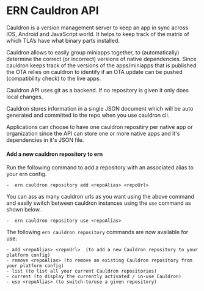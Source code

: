 ERN Cauldron API
===

Cauldron is a version management server to keep an app in sync across IOS, Android and JavaScript world. It helps to keep track of the matrix of which TLA’s have what binary parts installed. 


Cauldron allows to easily group miniapps together, to (automatically) determine the correct (or incorrect) versions of native dependencies. Since cauldron keeps track of the versions of the apps/miniapps that is published the OTA relies on cauldron to identify if an OTA update can be pushed (compatibility check) to the live apps. 


Cauldron API uses git as a backend.  If no repository is given it only does local changes. 

Cauldron stores information in a single JSON document which will be auto generated and committed to the repo when you use cauldron cli. 

Applications can choose to have one cauldron repositiry per native app or organization since the API can store one or more native apps and it's dependencies in it's JSON file. 

#### Add a new cauldron repository to ern

Run the following command to add a repository with an associated alias to your ern config. 

```
-  ern cauldron repository add <repoAlias> <repoUrl>
```
 
 You can ass as many cauldron urls as you want using the above command and easily switch between cauldron instances using the `use` command as shown below.
 
 ```
 -  ern cauldron repository use <repoAlias>
 
 ```
 
 The following `ern cauldron repository` commands are now available for use:
 
 ```
- add <repoAlias> <repoUrl>  (to add a new Cauldron repository to your platform config)
- remove <repoAlias> (to remove an existing Cauldron repository from your platform config)
- list (to list all your current Cauldron repositories)
- current (to display the currently activated / in-use Cauldron)
- use <repoAlias> (to switch-to/use a given repository)
```


